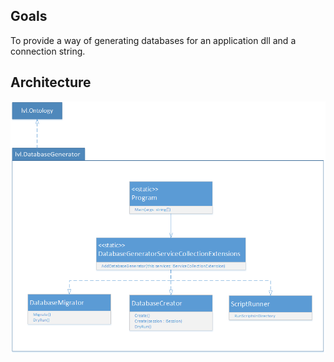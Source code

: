 ﻿## Goals
To provide a way of generating databases for an application dll and a connection string.

## Architecture
<img src="docs\database-generator-architecture.png" />